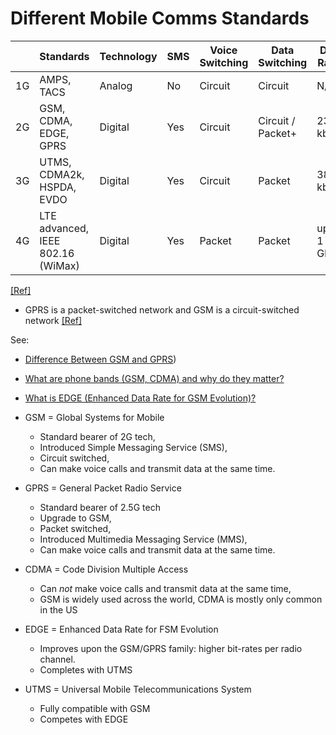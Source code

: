 # Different Mobile Comms Standards

|    | Standards                         | Technology | SMS | Voice Switching | Data Switching    | Data Rates   |
|----|-----------------------------------|------------|-----|-----------------|-------------------|--------------|
| 1G | AMPS, TACS                        | Analog     | No  | Circuit         | Circuit           | N/A          |
| 2G | GSM, CDMA, EDGE, GPRS             | Digital    | Yes | Circuit         | Circuit / Packet+ | 236.8 kbps   |
| 3G | UTMS, CDMA2k, HSPDA, EVDO         | Digital    | Yes | Circuit         | Packet            | 384 kbps     |
| 4G | LTE advanced, IEEE 802.16 (WiMax) | Digital    | Yes | Packet          | Packet            | up to 1 Gbps |
[[Ref]](https://www.javatpoint.com/history-of-wireless-communication)

+ GPRS is a packet-switched network and GSM is a circuit-switched network [[Ref]](https://byjus.com/gate/difference-between-gsm-and-gprs/#:~:text=The%20GSM%20is%20a%20circuit,packet%2Dswitched%20type%20of%20network.&text=The%20GSM%20technology%20provides%20a,for%20all%20of%20its%20users.)



See:
* [Difference Between GSM and GPRS](https://byjus.com/gate/difference-between-gsm-and-gprs/#:~:text=The%20GSM%20is%20a%20circuit,packet%2Dswitched%20type%20of%20network.&text=The%20GSM%20technology%20provides%20a,for%20all%20of%20its%20users.))
* [What are phone bands (GSM, CDMA) and why do they matter?](https://www.verizon.com/articles/Smartphones/what-are-phone-bands-and-why-do-they-matter/#:~:text=What%20does%20the%20CDMA%2FGSM,to%202G%20and%203G%20connectivity.)
* [What is EDGE (Enhanced Data Rate for GSM Evolution)?](https://www.tutorialspoint.com/what-is-edge-enhanced-data-rate-for-gsm-evolution#:~:text=EDGE%20allows%20for%20a%20faster,work%20on%20any%20GPRS%20network.) 

* GSM = Global Systems for Mobile
    * Standard bearer of 2G tech,
    * Introduced Simple Messaging Service (SMS),
    * Circuit switched,
    * Can make voice calls and transmit data at the same time.
* GPRS = General Packet Radio Service
    * Standard bearer of 2.5G tech
    * Upgrade to GSM,
    * Packet switched,
    * Introduced Multimedia Messaging Service (MMS),
    * Can make voice calls and transmit data at the same time.
* CDMA = Code Division Multiple Access
    * Can *_not_* make voice calls and transmit data at the same time,
    * GSM is widely used across the world, CDMA is mostly only common in the US
* EDGE = Enhanced Data Rate for FSM Evolution
    * Improves upon the GSM/GPRS family: higher bit-rates per radio channel.
    * Completes with UTMS
* UTMS = Universal Mobile Telecommunications System
    * Fully compatible with GSM
    * Competes with EDGE



